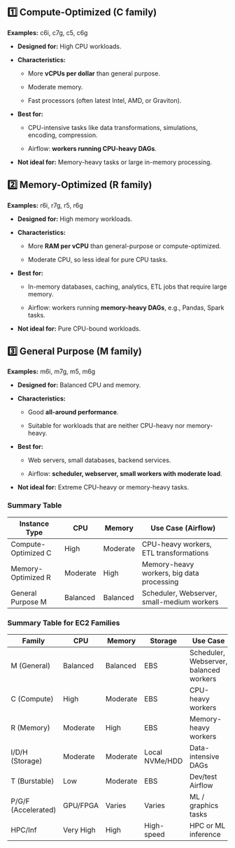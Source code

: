 **1️⃣ Compute-Optimized (C family)**
------------------------------------

**Examples:** c6i, c7g, c5, c6g

*   **Designed for:** High CPU workloads.
    
*   **Characteristics:**
    
    *   More **vCPUs per dollar** than general purpose.
        
    *   Moderate memory.
        
    *   Fast processors (often latest Intel, AMD, or Graviton).
        
*   **Best for:**
    
    *   CPU-intensive tasks like data transformations, simulations, encoding, compression.
        
    *   Airflow: **workers running CPU-heavy DAGs**.
        
*   **Not ideal for:** Memory-heavy tasks or large in-memory processing.
    

**2️⃣ Memory-Optimized (R family)**
-----------------------------------

**Examples:** r6i, r7g, r5, r6g

*   **Designed for:** High memory workloads.
    
*   **Characteristics:**
    
    *   More **RAM per vCPU** than general-purpose or compute-optimized.
        
    *   Moderate CPU, so less ideal for pure CPU tasks.
        
*   **Best for:**
    
    *   In-memory databases, caching, analytics, ETL jobs that require large memory.
        
    *   Airflow: workers running **memory-heavy DAGs**, e.g., Pandas, Spark tasks.
        
*   **Not ideal for:** Pure CPU-bound workloads.
    

**3️⃣ General Purpose (M family)**
----------------------------------

**Examples:** m6i, m7g, m5, m6g

*   **Designed for:** Balanced CPU and memory.
    
*   **Characteristics:**
    
    *   Good **all-around performance**.
        
    *   Suitable for workloads that are neither CPU-heavy nor memory-heavy.
        
*   **Best for:**
    
    *   Web servers, small databases, backend services.
        
    *   Airflow: **scheduler, webserver, small workers with moderate load**.
        
*   **Not ideal for:** Extreme CPU-heavy or memory-heavy tasks.
    

### **Summary Table**

| Instance Type       | CPU      | Memory  | Use Case (Airflow)                             |
|--------------------|----------|--------|-----------------------------------------------|
| Compute-Optimized C | High     | Moderate | CPU-heavy workers, ETL transformations       |
| Memory-Optimized R  | Moderate | High    | Memory-heavy workers, big data processing    |
| General Purpose M   | Balanced | Balanced | Scheduler, Webserver, small-medium workers  |

### **Summary Table for EC2 Families**

| Family           | CPU       | Memory   | Storage        | Use Case                             |
|-----------------|----------|---------|---------------|-------------------------------------|
| M (General)      | Balanced | Balanced | EBS           | Scheduler, Webserver, balanced workers |
| C (Compute)      | High     | Moderate | EBS           | CPU-heavy workers                    |
| R (Memory)       | Moderate | High    | EBS           | Memory-heavy workers                 |
| I/D/H (Storage)  | Moderate | Moderate | Local NVMe/HDD | Data-intensive DAGs                  |
| T (Burstable)    | Low      | Moderate | EBS           | Dev/test Airflow                     |
| P/G/F (Accelerated)| GPU/FPGA | Varies  | Varies        | ML / graphics tasks                  |
| HPC/Inf          | Very High| High    | High-speed    | HPC or ML inference                  |
